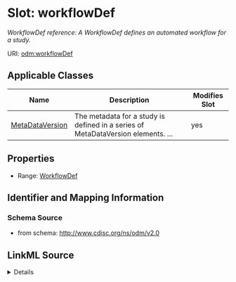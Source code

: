 # Slot: workflowDef


_WorkflowDef reference: A WorkflowDef defines an automated workflow for a study._



URI: [odm:workflowDef](http://www.cdisc.org/ns/odm/v2.0/workflowDef)



<!-- no inheritance hierarchy -->




## Applicable Classes

| Name | Description | Modifies Slot |
| --- | --- | --- |
[MetaDataVersion](MetaDataVersion.md) | The metadata for a study is defined in a series of MetaDataVersion elements. ... |  yes  |







## Properties

* Range: [WorkflowDef](WorkflowDef.md)





## Identifier and Mapping Information







### Schema Source


* from schema: http://www.cdisc.org/ns/odm/v2.0




## LinkML Source

<details>
```yaml
name: workflowDef
description: 'WorkflowDef reference: A WorkflowDef defines an automated workflow for
  a study.'
from_schema: http://www.cdisc.org/ns/odm/v2.0
rank: 1000
alias: workflowDef
domain_of:
- MetaDataVersion
range: WorkflowDef

```
</details>